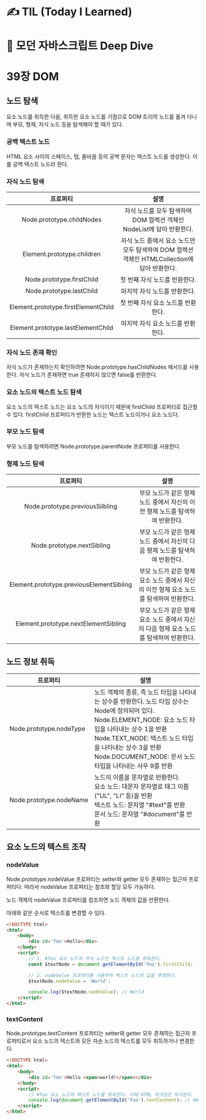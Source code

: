 # ✍ TIL (Today I Learned)

# 📖 모던 자바스크립트 Deep Dive
# 39장 DOM

## 노드 탐색
요소 노드를 취득한 다음, 취득한 요소 노드를 기점으로 DOM 트리의 노드를 옮겨 다니며 부모, 형제, 자식 노드 등을 탐색해야 할 때가 있다.

### 공백 텍스트 노드
HTML 요소 사이의 스페이스, 탭, 줄바꿈 등의 공백 문자는 텍스트 노드를 생성한다. 이를 공백 텍스트 노드라 한다.

### 자식 노드 탐색
|프로퍼티|설명|
|:---:|:---:|
|Node.prototype.childNodes|자식 노드를 모두 탐색하여 DOM 컬렉션 객체인 NodeList에 담아 반환한다.|
|Element.prototype.children|자식 노드 중에서 요소 노드만 모두 탐색하여 DOM 컬렉션 객체인 HTMLCollection에 담아 반환한다.|
|Node.prototype.firstChild|첫 번째 자식 노드를 반환한다.|
|Node.prototype.lastChild|마지막 자식 노드를 반환한다.|
|Element.prototype.firstElementChild|첫 번째 자식 요소 노드를 반환한다.|
|Element.prototype.lastElementChild|마지막 자식 요소 노드를 반환한다.|

### 자식 노드 존재 확인
자식 노드가 존재하는지 확인하려면 Node.prototype.hasChildNodes 메서드를 사용한다. 자식 노드가 존재하면 true 존재하지 않으면 false를 반환한다.

### 요소 노드의 텍스트 노드 탐색
요소 노드의 텍스트 노드는 요소 노드의 자식이기 때문에 firstChild 프로퍼티로 접근할 수 있다. firstChild 프로퍼티가 반환한 노드는 텍스트 노드이거나 요소 노드다.

### 부모 노드 탐색
부모 노드를 탐색하려면 Node.prototype.parentNode 프로퍼티를 사용한다.

### 형제 노드 탐색
|프로퍼티|설명|
|:---:|:---:|
|Node.prototype.previousSilbling|부모 노드가 같은 형제 노드 중에서 자신의 이전 형제 노드를 탐색하여 반환한다.|
|Node.prototype.nextSibling|부모 노드가 같은 형제 노드 중에서 자신의 다음 형제 노드를 탐색하여 반환한다.|
|Element.prototype.previousElementSibling|부모 노드가 같은 형제 요소 노드 중에서 자신의 이전 형제 요소 노드를 탐색하여 반환한다.|
|Element.prototype.nextElementSibling|부모 노드가 같은 형제 요소 노드 중에서 자신의 다음 형제 요소 노드를 탐색하여 반환한다.|

## 노드 정보 취득
|프로퍼티|설명|
|---|---|
|Node.prototype.nodeType|노드 객체의 종류, 즉 노드 타입을 나타내는 상수를 반환한다. 노드 타입 상수는 Node에 정의되어 있다. <br> Node.ELEMENT_NODE: 요소 노드 타입을 나타내는 상수 1을 반환 <br> Node.TEXT_NODE: 텍스트 노드 타입을 나타내는 상수 3을 반환 <br> Node.DOCUMENT_NODE: 문서 노드 타입을 나타내는 사우 9를 반환|
|Node.prototype.nodeName|노드의 이름을 문자열로 반환한다. <br> 요소 노드: 대문자 문자열로 태그 이름("UL", "LI" 등)을 반환 <br> 텍스트 노드: 문자열 "#text"를 반환 <br> 문서 노드: 문자열 "#document"를 반환|

## 요소 노드의 텍스트 조작
### nodeValue
Node.prototype.nodeValue 프로퍼티는 setter와 getter 모두 존재하는 접근자 프로퍼티다. 따라서 nodeValue 프로퍼티는 참조와 할당 모두 가능하다.

노드 객체의 nodeValue 프로퍼티를 참조하면 노드 객체의 값을 반환한다.

아래와 같은 순서로 텍스트를 변경할 수 있다.
```html
<!DOCTYPE html>
<html>
    <body>
        <div id='foo'>Hello</div>
    </body>
    <script>
        // 1. #foo 요소 노드의 자식 노드인 텍스트 노드를 취득한다.
        const $textNode = document.getElementById('foo').firstChild;

        // 2. nodeValue 프로퍼티를 사용하여 텍스트 노드의 값을 변경한다.
        $textNode.nodeValue = 'World';

        console.log($textNode.nodeValue); // World
    </script>
</html>
```

### textContent
Node.prototype.textContent 프로퍼티는 setter와 getter 모두 존재하는 접근자 프로퍼티로서 요소 노드의 텍스트와 모든 자손 노드의 텍스트를 모두 취득하거나 변경한다.
```html
<!DOCTYPE html>
<html>
    <body>
        <div id='foo'>Hello <span>world!</span></div>
    </body>
    <script>
        // #foo 요소 노드의 텍스트 노드를 취득한다. 이때 HTML 마크업은 무시된다.
        console.log(document.getElementById('foo').textContent); // Hello world!
    </script>
</html>
```